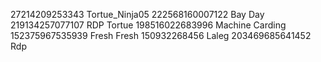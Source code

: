 27214209253343 Tortue_Ninja05
222568160007122 Bay Day
219134257077107 RDP Tortue
198516022683996 Machine Carding
152375967535939 Fresh Fresh
150932268456 Laleg
203469685641452 Rdp
